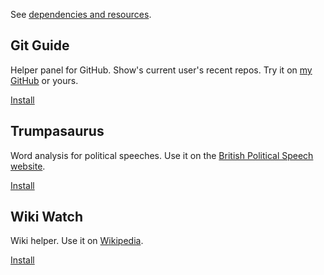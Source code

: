 See [dependencies and resources](dependencies.md).

## Git Guide

Helper panel for GitHub. Show's current user's recent repos. Try it on
[my GitHub](https://github.com/deanturpin/cpp/blob/master/standard/17/containers.cpp) or yours.

[Install](gitguide.user.js)

## Trumpasaurus

Word analysis for political speeches. Use it on the
[British Political Speech website](http://www.britishpoliticalspeech.org/speech-archive.htm?speech=352).

[Install](trumpasaurus.user.js)

## Wiki Watch

Wiki helper. Use it on [Wikipedia](https://en.wikipedia.org/wiki/Good_Friday_Agreement).

[Install](wikiwatch.user.js)
